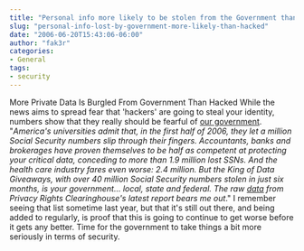 ```yaml
---
title: "Personal info more likely to be stolen from the Government than hacked"
slug: "personal-info-lost-by-government-more-likely-than-hacked"
date: "2006-06-20T15:43:06-06:00"
author: "fak3r"
categories:
- General
tags:
- security
---
```


More Private Data Is Burgled From Government Than Hacked  While the news aims to spread fear that 'hackers'  are going to steal your identity, numbers show that they really should be fearful of [our government](http://www.emailbattles.com/archive/battles/idtheft_aaejhcjbai_hi/).  "_America's universities admit that, in the first half of 2006, they let a million Social Security numbers slip through their fingers. Accountants, banks and brokerages have proven themselves to be half as competent at protecting your critical data, conceding to more than 1.9 million lost SSNs. And the health care industry fares even worse: 2.4 million. But the King of Data Giveaways, with over 40 million Social Security numbers stolen in just six months, is your government... local, state and federal. The raw [data](http://www.privacyrights.org/ar/ChronDataBreaches.htm) from Privacy Rights Clearinghouse's latest report bears me out_."  I remember seeing that list sometime last year, but that it's still out there, and being added to regularly, is proof that this is going to continue to get worse before it gets any better.  Time for the government to take things a bit more seriously in terms of security.

